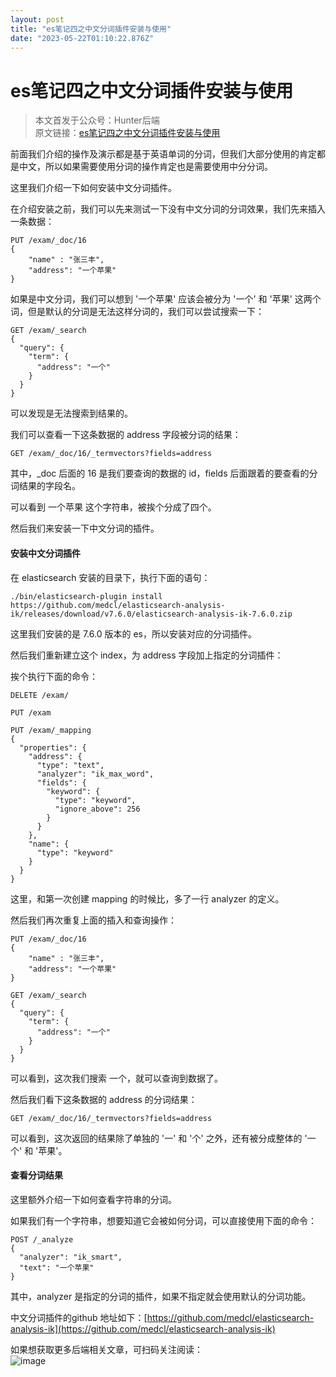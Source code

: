```yaml
---
layout: post
title: "es笔记四之中文分词插件安装与使用"
date: "2023-05-22T01:10:22.876Z"
---
```

es笔记四之中文分词插件安装与使用
=================

> 本文首发于公众号：Hunter后端  
> 原文链接：[es笔记四之中文分词插件安装与使用](https://mp.weixin.qq.com/s/aQuwrUzLZDKLv_K8dKeVzw)

前面我们介绍的操作及演示都是基于英语单词的分词，但我们大部分使用的肯定都是中文，所以如果需要使用分词的操作肯定也是需要使用中分分词。

这里我们介绍一下如何安装中文分词插件。

在介绍安装之前，我们可以先来测试一下没有中文分词的分词效果，我们先来插入一条数据：

    PUT /exam/_doc/16
    {
        "name" : "张三丰",
        "address": "一个苹果"
    }
    

如果是中文分词，我们可以想到 '一个苹果' 应该会被分为 '一个' 和 '苹果' 这两个词，但是默认的分词是无法这样分词的，我们可以尝试搜索一下：

    GET /exam/_search
    {
      "query": {
        "term": {
          "address": "一个"
        }
      }
    }
    

可以发现是无法搜索到结果的。

我们可以查看一下这条数据的 address 字段被分词的结果：

    GET /exam/_doc/16/_termvectors?fields=address
    

其中，\_doc 后面的 16 是我们要查询的数据的 id，fields 后面跟着的要查看的分词结果的字段名。

可以看到 一个苹果 这个字符串，被挨个分成了四个。

然后我们来安装一下中文分词的插件。

#### 安装中文分词插件

在 elasticsearch 安装的目录下，执行下面的语句：

    ./bin/elasticsearch-plugin install https://github.com/medcl/elasticsearch-analysis-ik/releases/download/v7.6.0/elasticsearch-analysis-ik-7.6.0.zip
    

这里我们安装的是 7.6.0 版本的 es，所以安装对应的分词插件。

然后我们重新建立这个 index，为 address 字段加上指定的分词插件：

挨个执行下面的命令：

    DELETE /exam/
    
    PUT /exam
    
    PUT /exam/_mapping
    {
      "properties": {
        "address": {
          "type": "text",
          "analyzer": "ik_max_word",
          "fields": {
            "keyword": {
              "type": "keyword",
              "ignore_above": 256
            }
          }
        },
        "name": {
          "type": "keyword"
        }
      }
    }
    

这里，和第一次创建 mapping 的时候比，多了一行 analyzer 的定义。

然后我们再次重复上面的插入和查询操作：

    PUT /exam/_doc/16
    {
        "name" : "张三丰",
        "address": "一个苹果"
    }
    
    GET /exam/_search
    {
      "query": {
        "term": {
          "address": "一个"
        }
      }
    }
    

可以看到，这次我们搜索 一个，就可以查询到数据了。

然后我们看下这条数据的 address 的分词结果：

    GET /exam/_doc/16/_termvectors?fields=address
    

可以看到，这次返回的结果除了单独的 '一' 和 '个' 之外，还有被分成整体的 '一个' 和 '苹果'。

#### 查看分词结果

这里额外介绍一下如何查看字符串的分词。

如果我们有一个字符串，想要知道它会被如何分词，可以直接使用下面的命令：

    POST /_analyze
    {
      "analyzer": "ik_smart",
      "text": "一个苹果"
    }
    

其中，analyzer 是指定的分词的插件，如果不指定就会使用默认的分词功能。

中文分词插件的github 地址如下：[https://github.com/medcl/elasticsearch-analysis-ik](https://github.com/medcl/elasticsearch-analysis-ik)

如果想获取更多后端相关文章，可扫码关注阅读：  
![image](https://img2023.cnblogs.com/blog/1298097/202305/1298097-20230521165410201-1117329984.png)